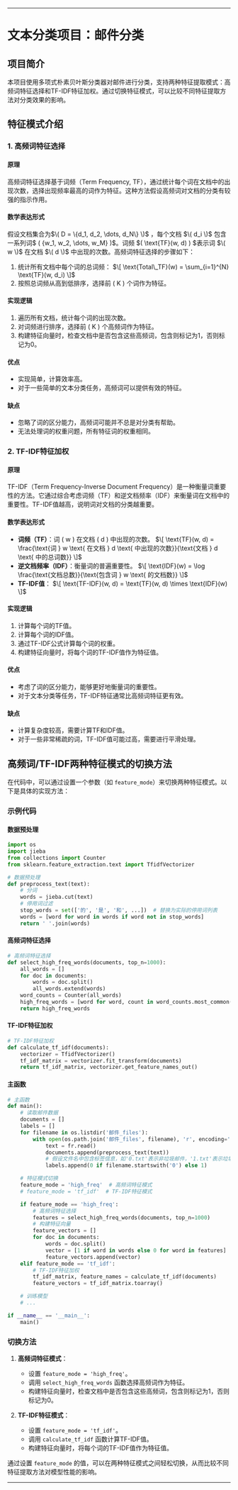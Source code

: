 
---

# 文本分类项目：邮件分类

## 项目简介
本项目使用多项式朴素贝叶斯分类器对邮件进行分类，支持两种特征提取模式：高频词特征选择和TF-IDF特征加权。通过切换特征模式，可以比较不同特征提取方法对分类效果的影响。

## 特征模式介绍

### 1. 高频词特征选择

#### 原理
高频词特征选择基于词频（Term Frequency, TF），通过统计每个词在文档中的出现次数，选择出现频率最高的词作为特征。这种方法假设高频词对文档的分类有较强的指示作用。

#### 数学表达形式
假设文档集合为$\( D = \{d_1, d_2, \dots, d_N\} \)$ ，每个文档 $\( d_i \)$ 包含一系列词$ \( \{w_1, w_2, \dots, w_M\} \)$。词频 $\( \text{TF}(w, d) \) $表示词 $\( w \)$ 在文档 $\( d \)$ 中出现的次数。高频词特征选择的步骤如下：
1. 统计所有文档中每个词的总词频：
   $\[
   \text{Total\_TF}(w) = \sum_{i=1}^{N} \text{TF}(w, d_i)
   \]$
2. 按照总词频从高到低排序，选择前 \( K \) 个词作为特征。

#### 实现逻辑
1. 遍历所有文档，统计每个词的出现次数。
2. 对词频进行排序，选择前 \( K \) 个高频词作为特征。
3. 构建特征向量时，检查文档中是否包含这些高频词，包含则标记为1，否则标记为0。

#### 优点
- 实现简单，计算效率高。
- 对于一些简单的文本分类任务，高频词可以提供有效的特征。

#### 缺点
- 忽略了词的区分能力，高频词可能并不总是对分类有帮助。
- 无法处理词的权重问题，所有特征词的权重相同。

### 2. TF-IDF特征加权

#### 原理
TF-IDF（Term Frequency-Inverse Document Frequency）是一种衡量词重要性的方法。它通过综合考虑词频（TF）和逆文档频率（IDF）来衡量词在文档中的重要性。TF-IDF值越高，说明词对文档的分类越重要。

#### 数学表达形式
- **词频（TF）**：词 \( w \) 在文档 \( d \) 中出现的次数。
  $\[
  \text{TF}(w, d) = \frac{\text{词 } w \text{ 在文档 } d \text{ 中出现的次数}}{\text{文档 } d \text{ 中的总词数}}
  \]$
- **逆文档频率（IDF）**：衡量词的普遍重要性。
  $\[
  \text{IDF}(w) = \log \frac{\text{文档总数}}{\text{包含词 } w \text{ 的文档数}}
  \]$
- **TF-IDF值**：
  $\[
  \text{TF-IDF}(w, d) = \text{TF}(w, d) \times \text{IDF}(w)
  \]$

#### 实现逻辑
1. 计算每个词的TF值。
2. 计算每个词的IDF值。
3. 通过TF-IDF公式计算每个词的权重。
4. 构建特征向量时，将每个词的TF-IDF值作为特征值。

#### 优点
- 考虑了词的区分能力，能够更好地衡量词的重要性。
- 对于文本分类等任务，TF-IDF特征通常比高频词特征更有效。

#### 缺点
- 计算复杂度较高，需要计算TF和IDF值。
- 对于一些非常稀疏的词，TF-IDF值可能过高，需要进行平滑处理。

## 高频词/TF-IDF两种特征模式的切换方法

在代码中，可以通过设置一个参数（如 `feature_mode`）来切换两种特征模式。以下是具体的实现方法：

### 示例代码

#### 数据预处理
```python
import os
import jieba
from collections import Counter
from sklearn.feature_extraction.text import TfidfVectorizer

# 数据预处理
def preprocess_text(text):
    # 分词
    words = jieba.cut(text)
    # 停用词过滤
    stop_words = set(['的', '是', '和', ...])  # 替换为实际的停用词列表
    words = [word for word in words if word not in stop_words]
    return ' '.join(words)
```

#### 高频词特征选择
```python
# 高频词特征选择
def select_high_freq_words(documents, top_n=1000):
    all_words = []
    for doc in documents:
        words = doc.split()
        all_words.extend(words)
    word_counts = Counter(all_words)
    high_freq_words = [word for word, count in word_counts.most_common(top_n)]
    return high_freq_words
```

#### TF-IDF特征加权
```python
# TF-IDF特征加权
def calculate_tf_idf(documents):
    vectorizer = TfidfVectorizer()
    tf_idf_matrix = vectorizer.fit_transform(documents)
    return tf_idf_matrix, vectorizer.get_feature_names_out()
```

#### 主函数
```python
# 主函数
def main():
    # 读取邮件数据
    documents = []
    labels = []
    for filename in os.listdir('邮件_files'):
        with open(os.path.join('邮件_files', filename), 'r', encoding='utf-8') as fr:
            text = fr.read()
            documents.append(preprocess_text(text))
            # 假设文件名中包含标签信息，如'0.txt'表示非垃圾邮件，'1.txt'表示垃圾邮件
            labels.append(0 if filename.startswith('0') else 1)

    # 特征模式切换
    feature_mode = 'high_freq'  # 高频词特征模式
    # feature_mode = 'tf_idf'  # TF-IDF特征模式

    if feature_mode == 'high_freq':
        # 高频词特征选择
        features = select_high_freq_words(documents, top_n=1000)
        # 构建特征向量
        feature_vectors = []
        for doc in documents:
            words = doc.split()
            vector = [1 if word in words else 0 for word in features]
            feature_vectors.append(vector)
    elif feature_mode == 'tf_idf':
        # TF-IDF特征加权
        tf_idf_matrix, feature_names = calculate_tf_idf(documents)
        feature_vectors = tf_idf_matrix.toarray()

    # 训练模型
    # ...

if __name__ == '__main__':
    main()
```

### 切换方法
1. **高频词特征模式**：
   - 设置 `feature_mode = 'high_freq'`。
   - 调用 `select_high_freq_words` 函数选择高频词作为特征。
   - 构建特征向量时，检查文档中是否包含这些高频词，包含则标记为1，否则标记为0。

2. **TF-IDF特征模式**：
   - 设置 `feature_mode = 'tf_idf'`。
   - 调用 `calculate_tf_idf` 函数计算TF-IDF值。
   - 构建特征向量时，将每个词的TF-IDF值作为特征值。

通过设置 `feature_mode` 的值，可以在两种特征模式之间轻松切换，从而比较不同特征提取方法对模型性能的影响。

---
